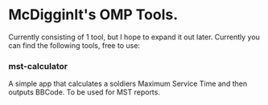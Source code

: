 McDigginIt's OMP Tools.
=========================
Currently consisting of 1 tool, but I hope to expand it out later.  Currently you can find the following tools, free to use:

### mst-calculator
A simple app that calculates a soldiers Maximum Service Time and then outputs BBCode. To be used for MST reports.
